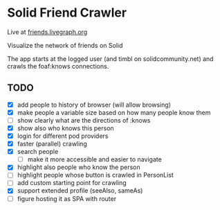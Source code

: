# Solid Friend Crawler

Live at [friends.livegraph.org](https://friends.livegraph.org)

Visualize the network of friends on Solid

The app starts at the logged user (and timbl on solidcommunity.net) and crawls the foaf:knows connections.

## TODO

- [x] add people to history of browser (will allow browsing)
- [x] make people a variable size based on how many people know them
- [ ] show clearly what are the directions of :knows
- [x] show also who knows this person
- [x] login for different pod providers
- [x] faster (parallel) crawling
- [x] search people
  - [ ] make it more accessible and easier to navigate
- [x] highlight also people who know the person
- [ ] highlight people whose button is crawled in PersonList
- [ ] add custom starting point for crawling
- [x] support extended profile (seeAlso, sameAs)
- [ ] figure hosting it as SPA with router
